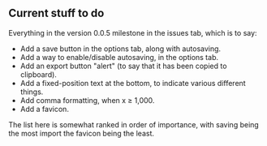 <h2>Current stuff to do</h2>

Everything in the version 0.0.5 milestone in the issues tab, which is to say:
* Add a save button in the options tab, along with autosaving.
* Add a way to enable/disable autosaving, in the options tab.
* Add an export button "alert" (to say that it has been copied to clipboard).
* Add a fixed-position text at the bottom, to indicate various different things.
* Add comma formatting, when x ≥ 1,000.
* Add a favicon.

The list here is somewhat ranked in order of importance, with saving being the most import the favicon being the least.
